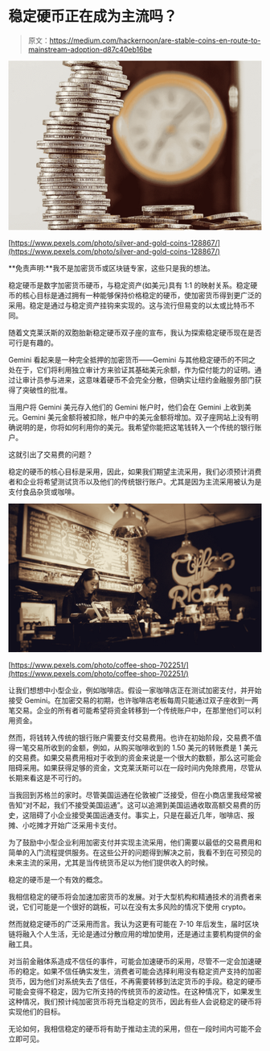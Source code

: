# 稳定硬币正在成为主流吗？

> 原文：<https://medium.com/hackernoon/are-stable-coins-en-route-to-mainstream-adoption-d87c40eb16be>

![](img/80a008af9c271bf63329ce2002ba90fb.png)

[https://www.pexels.com/photo/silver-and-gold-coins-128867/](https://www.pexels.com/photo/silver-and-gold-coins-128867/)

**免责声明:**我不是加密货币或区块链专家，这些只是我的想法。

稳定硬币是数字加密货币硬币，与稳定资产(如美元)具有 1:1 的映射关系。稳定硬币的核心目标是通过拥有一种能够保持价格稳定的硬币，使加密货币得到更广泛的采用。稳定是通过与稳定资产挂钩来实现的。这与流行但易变的以太或比特币不同。

随着文克莱沃斯的双胞胎新稳定硬币双子座的宣布，我认为探索稳定硬币现在是否可行是有趣的。

Gemini 看起来是一种完全抵押的加密货币——Gemini 与其他稳定硬币的不同之处在于，它们将利用独立审计方来验证其基础美元余额，作为偿付能力的证明。通过让审计员参与进来，这意味着硬币不会完全分散，但确实让纽约金融服务部门获得了突破性的批准。

当用户将 Gemini 美元存入他们的 Gemini 帐户时，他们会在 Gemini 上收到美元。Gemini 美元金额将被扣除，帐户中的美元金额将增加。双子座网站上没有明确说明的是，你将如何利用你的美元。我希望你能把这笔钱转入一个传统的银行账户。

这就引出了交易费的问题？

稳定的硬币的核心目标是采用，因此，如果我们期望主流采用，我们必须预计消费者和企业将希望测试货币以及他们的传统银行账户。尤其是因为主流采用被认为是支付食品杂货或咖啡。

![](img/0b3e0a90ceae0b0c93e4c19653298b30.png)

[https://www.pexels.com/photo/coffee-shop-702251/](https://www.pexels.com/photo/coffee-shop-702251/)

让我们想想中小型企业，例如咖啡店。假设一家咖啡店正在测试加密支付，并开始接受 Gemini。在加密交易的初期，也许咖啡店老板每周只能通过双子座收到一两笔交易。企业的所有者可能希望将资金转移到一个传统账户中，在那里他们可以利用资金。

然而，将钱转入传统的银行账户需要支付交易费用。也许在初始阶段，交易费不值得一笔交易所收到的金额，例如，从购买咖啡收到的 1.50 美元的转账费是 1 美元的交易费。如果交易费用相对于收到的资金来说是一个很大的数额，那么这可能会阻碍采用。如果获得足够的资金，文克莱沃斯可以在一段时间内免除费用，尽管从长期来看这是不可行的。

当我回到苏格兰的家时。尽管美国运通在伦敦被广泛接受，但在小商店里我经常被告知“对不起，我们不接受美国运通”。这可以追溯到美国运通收取高额交易费的历史，这阻碍了小企业接受美国运通支付。事实上，只是在最近几年，咖啡店、报摊、小吃摊才开始广泛采用卡支付。

为了鼓励中小型企业利用加密支付并实现主流采用，他们需要以最低的交易费用和简单的入门流程提供服务。在这些公开的问题得到解决之前，我看不到在可预见的未来主流的采用，尤其是当传统货币足以为他们提供收入的时候。

稳定的硬币是一个有效的概念。

我相信稳定的硬币将会加速加密货币的发展。对于大型机构和精通技术的消费者来说，它们可能是一个很好的跳板，可以在没有太多风险的情况下使用 crypto。

然而就稳定硬币的广泛采用而言。我认为这更有可能在 7-10 年后发生，届时区块链将融入个人生活，无论是通过分散应用的增加使用，还是通过主要机构提供的金融工具。

对当前金融体系造成不信任的事件，可能会加速硬币的采用，尽管不一定会加速硬币的稳定。如果不信任确实发生，消费者可能会选择利用没有稳定资产支持的加密货币，因为他们对系统失去了信任，不再需要转移到法定货币的手段。稳定的硬币可能会变得不稳定，因为它所支持的传统货币的波动性。在这种情况下，如果发生这种情况，我们预计纯加密货币将充当稳定的货币，因此有些人会说稳定的硬币将实现他们的目标。

无论如何，我相信稳定的硬币将有助于推动主流的采用，但在一段时间内可能不会立即可见。